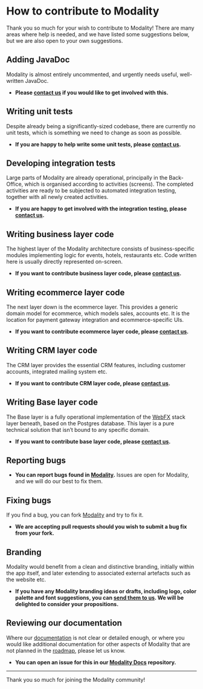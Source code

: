 # How to contribute to Modality

Thank you so much for your wish to contribute to Modality! There are many areas where help is needed, and we have listed some suggestions below, but we are also open to your own suggestions.


## Adding JavaDoc

Modality is almost entirely uncommented, and urgently needs useful, well-written JavaDoc.

- **Please [contact us][modality-contactus] if you would like to get involved with this.**


## Writing unit tests

Despite already being a significantly-sized codebase, there are currently no unit tests, which is something we need to change as soon as possible.

- **If you are happy to help write some unit tests, please [contact us][modality-contactus].**


## Developing integration tests

Large parts of Modality are already operational, principally in the Back-Office, which is organised according to activities (screens). The completed activities are ready to be subjected to automated integration testing, together with all newly created activities.

- **If you are happy to get involved with the integration testing, please [contact us][modality-contactus].**


## Writing business layer code

The highest layer of the Modality architecture consists of business-specific modules implementing logic for events, hotels, restaurants etc. Code written here is usually directly represented on-screen.

- **If you want to contribute business layer code, please [contact us][modality-contactus].**


## Writing ecommerce layer code

The next layer down is the ecommerce layer. This provides a generic domain model for ecommerce, which models sales, accounts etc. It is the location for payment gateway integration and ecommerce-specific UIs.

- **If you want to contribute ecommerce layer code, please [contact us][modality-contactus].**


## Writing CRM layer code

The CRM layer provides the essential CRM features, including customer accounts, integrated mailing system etc.

- **If you want to contribute CRM layer code, please [contact us][modality-contactus].**


## Writing Base layer code

The Base layer is a fully operational implementation of the [WebFX](https://webfx.dev) stack layer beneath, based on the Postgres database. This layer is a pure technical solution that isn’t bound to any specific domain.

- **If you want to contribute base layer code, please [contact us][modality-contactus].**


## Reporting bugs

- **You can report bugs found in [Modality][modality-repo].** Issues are open for Modality, and we will do our best to fix them.


## Fixing bugs

If you find a bug, you can fork [Modality][modality-repo] and try to fix it.

- **We are accepting pull requests should you wish to submit a bug fix from your fork.**


## Branding

Modality would benefit from a clean and distinctive branding, initially within the app itself, and later extending to associated external artefacts such as the website etc.

- **If you have any Modality branding ideas or drafts, including logo, color palette and font suggestions, you can [send them to us][modality-contactus]. We will be delighted to consider your propositions.**


## Reviewing our documentation

Where our [documentation](https://docs.modality-project.org) is not clear or detailed enough, or where you would like additional documentation for other aspects of Modality that are not planned in the [roadmap](ROADMAP.md), please let us know.

- **You can open an issue for this in our [Modality Docs](https://github.com/webfx-project/modality-docs) repository.**


***


Thank you so much for joining the Modality community!

[modality-repo]: https://github.com/mongoose-project/modality
[modality-contactus]: mailto:maintainer@modality-project.org
